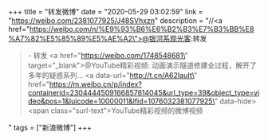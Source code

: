 +++
title = "转发微博"
date = "2020-05-29 03:02:59"
link = "https://weibo.com/2381077925/J48SVhxzn"
description = "//<a href=\"https://weibo.com/n/%E9%93%B6%E6%B2%B3%E7%B3%BB%E8%A7%82%E5%85%89%E5%AE%A2\">@银河系观光客</a>:转发<br><blockquote> - 转发 <a href=\"https://weibo.com/1748548681\" target=\"_blank\">@YouTube精彩视频</a>: 动画演示隧道修建全过程，解开了多年的疑惑系列... <a data-url=\"http://t.cn/A62IauIt\" href=\"https://m.weibo.cn/p/index?containerid=2304444509166857814045&url_type=39&object_type=video&pos=1&luicode=10000011&lfid=1076032381077925\" data-hide><span class=\"surl-text\">YouTube精彩视频的微博视频</span></a> </blockquote>"
tags = ["新浪微博"]
+++
